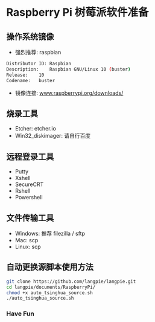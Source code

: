 # Raspberry Pi 树莓派软件准备

## 操作系统镜像

* 强烈推荐: raspbian 
```bash
Distributor ID:	Raspbian
Description:	Raspbian GNU/Linux 10 (buster)
Release:	10
Codename:	buster
```
* 镜像连接: www.raspberrypi.org/downloads/

## 烧录工具

* Etcher: etcher.io
* Win32_diskimager: 请自行百度

## 远程登录工具

* Putty
* Xshell
* SecureCRT
* Rshell
* Powershell

## 文件传输工具

* Windows: 推荐 filezilla / sftp 
* Mac: scp
* Linux: scp

## 自动更换源脚本使用方法
```bash
git clone https://github.com/langpie/langpie.git
cd langpie/documents/RaspberryPi/
chmod +x auto_tsinghua_source.sh
./auto_tsinghua_source.sh
```
### Have Fun

